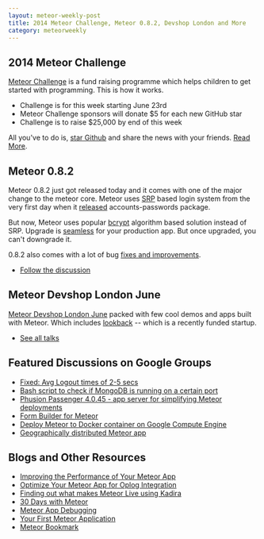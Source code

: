```yaml
---
layout: meteor-weekly-post
title: 2014 Meteor Challenge, Meteor 0.8.2, Devshop London and More
category: meteorweekly
---
```


## 2014 Meteor Challenge

[Meteor Challenge](http://challenge.meteor.com/) is a fund raising programme which helps children to get started with programming. This is how it works.

* Challenge is for this week starting June 23rd
* Meteor Challenge sponsors will donate $5 for each new GitHub star
* Challenge is to raise $25,000 by end of this week

All you've to do is, [star Github](https://github.com/meteor/meteor) and share the news with your friends. [Read More](http://challenge.meteor.com/).

## Meteor 0.8.2

Meteor 0.8.2 just got released today and it comes with one of the major change to the meteor core. Meteor uses [SRP](http://srp.stanford.edu/ndss.html) based login system from the very first day when it [released](https://www.meteor.com/blog/2012/10/17/meteor-050-authentication-user-accounts-new-screencast) accounts-passwords package.

But now, Meteor uses popular [bcrypt](http://en.wikipedia.org/wiki/Bcrypt) algorithm based solution instead of SRP. Upgrade is [seamless](https://github.com/meteor/meteor/blob/release/0.8.2/History.md#meteor-accounts) for your production app. But once upgraded, you can't downgrade it.

0.8.2 also comes with a lot of bug [fixes and improvements](https://github.com/meteor/meteor/blob/release/0.8.2/History.md#v082).

* [Follow the discussion](https://groups.google.com/forum/#!topic/meteor-talk/rux3C-xykgU)

## Meteor Devshop London June

[Meteor Devshop London June](http://www.meetup.com/Meteor-London/events/184136332/) packed with few cool demos and apps built with Meteor. Which includes [lookback](https://lookback.io/) -- which is a recently funded startup.

* [See all talks](https://www.youtube.com/playlist?list=PLTUf4ytkmI8Sb8K3RdMrVNfOl9aCQMrAy)

## Featured Discussions on Google Groups

* [Fixed: Avg Logout times of 2-5 secs](https://groups.google.com/forum/#!topic/meteor-talk/sfP5W9kZUXU)
* [Bash script to check if MongoDB is running on a certain port](https://groups.google.com/forum/#!topic/meteor-talk/3Vkwe26Z8VI)
* [Phusion Passenger 4.0.45 - app server for simplifying Meteor deployments](https://groups.google.com/forum/#!topic/meteor-talk/-a3q7clDZ8o)
* [Form Builder for Meteor](https://groups.google.com/forum/#!topic/meteor-talk/e1oesbJTZBY)
* [Deploy Meteor to Docker container on Google Compute Engine](https://groups.google.com/forum/#!topic/meteor-talk/kigTk54FVT4)
* [Geographically distributed Meteor app](https://groups.google.com/forum/#!topic/meteor-talk/2AXYXle_aC0)

## Blogs and Other Resources

* [Improving the Performance of Your Meteor App](https://www.discovermeteor.com/blog/improving-the-performance-of-your-meteor-app/)
* [Optimize Your Meteor App for Oplog Integration](https://kadira.io/academy/optimize-your-app-for-oplog/)
* [Finding out what makes Meteor Live using Kadira](http://www.hellometeor.com/under-the-hood-what-makes-meteor-live/)
* [30 Days with Meteor](http://30dayswithmeteor.ghost.io/)
* [Meteor App Debugging](https://www.youtube.com/playlist?list=PLT26u8Zi9MwRxuLMbgmV3NP0szUlo7B0l)
* [Your First Meteor Application](https://leanpub.com/meteortutorial)
* [Meteor Bookmark](http://gillesfabio.github.io/meteor-bookmarks/)

